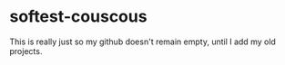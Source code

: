 # softest-couscous

This is really just so my github doesn't remain empty, until I add my old projects. 
